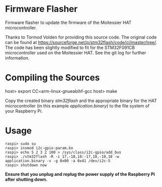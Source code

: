 Firmware Flasher
================

Firmware flasher to update the firmware of the Moitessier HAT microcontroller. 

Thanks to Tormod Volden for providing this source code. The original code can be found at https://sourceforge.net/p/stm32flash/code/ci/master/tree/.
The code has been slightly modified to fit for the STM32F091CB microcontroller used on the Moitessier HAT. See the git log for further information.


Compiling the Sources
=====================

host> export CC=arm-linux-gnueabihf-gcc
host> make

Copy the created binary *stm32flash* and the appropriate binary for the HAT microcontroller (in this example *application.binary*)
to the file system of your Raspberry Pi.

Usage
=====

    raspi> sudo su
    raspi> insmod i2c-gpio-param.ko
    raspi> echo 5 2 3 2 100 > /sys/class/i2c-gpio/add_bus
    raspi> ./stm32flash -R -i 17,-18,18:-17,18,-18,18 -w application.binary -v -g 0x00 -a 0x41 /dev/i2c-5
    raspi> shutdown now

**Ensure that you unplug and replug the power supply of the Raspberry Pi after shutting down.**
